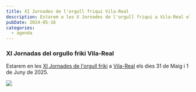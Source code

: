 ```yaml
---
title: XI Jornades de l'orgull friqui Vila-Real​
description: Estarem a les X Jornades de l'orgull friqui a Vila-Real els dies 31 de Maig i 1 de Juny de 2025.
pubDate: 2024-05-16
categories:
  - agenda
---
```


### XI Jornadas del orgullo friki Vila-Real

Estarem en les [XI Jornades de l'orgull friki](https://www.eventbrite.es/e/xi-jornadas-del-orgullo-friki-tickets-1096069827359) a [Vila-Real](https://www.google.com/maps/dir//vila+real+castellon/data=!4m6!4m5!1m1!4e2!1m2!1m1!1s0xd600725c31d4dc1:0x9c147cedd45f1703?sa=X&ved=1t:155782&ictx=111) els dies 31 de Maig i 1 de Juny de 2025.

![](xi%20jornadas%20orgullo%20friki%20banner.avif)
